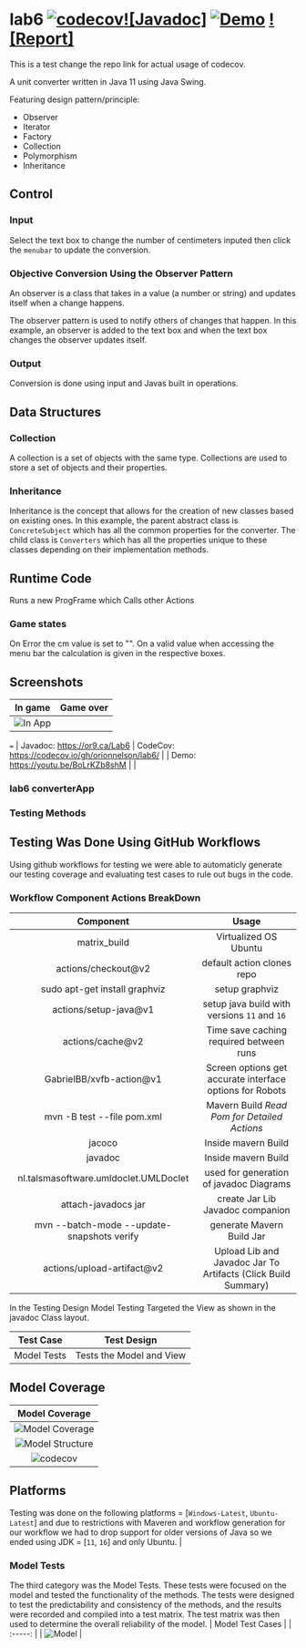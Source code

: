 # lab6 [![codecov](https://codecov.io/gh/orionnelson/lab6/branch/main/graph/badge.svg?token=dJEEOahZ8n)](https://codecov.io/gh/orionnelson/lab6/branch/main)[![Javadoc]](https://or9.ca/Lab6) [![Demo](https://img.shields.io/static/v1?label=<Javadoc>&message=<Javadoc>&color=<Green>)](https://youtu.be/BoLrKZb8shM) [![Report]](https://github.com/orionnelson/lab6/raw/main/Report%20-%20v1.pdf)


This is a test change the repo link for actual usage of codecov.



A unit converter written in Java 11 using Java Swing.

Featuring design pattern/principle:

* Observer
* Iterator
* Factory
* Collection
* Polymorphism
* Inheritance

## Control

### Input

Select the text box to change the number of centimeters inputed then click the `menubar` to update the conversion.


### Objective Conversion Using the Observer Pattern


An observer is a class that takes in a value (a number or string) and updates itself when a change happens.

The observer pattern is used to notify others of changes that happen. In this example, an observer is added to the text box and when the text box changes the observer updates itself.

### Output

Conversion is done using input and Javas built in operations.

## Data Structures

### Collection

A collection is a set of objects with the same type. Collections are used to store a set of objects and their properties.

### Inheritance

Inheritance is the concept that allows for the creation of new classes based on existing ones. In this example, the parent abstract class is `ConcreteSubject` which has all the common properties for the converter. The child class is `Converters` which has all the properties unique to these classes depending on their implementation methods.


## Runtime Code
Runs a new ProgFrame which Calls other Actions

### Game states
On Error the cm value is set to "".
On a valid value when accessing the menu bar the calculation is given in the respective boxes.

## Screenshots

| In game    | Game over   |
| :------------: | :----------: |
| ![In App](https://or9.ca/Lab6/img/AppRunning.png) |  |
`=`
| Javadoc: https://or9.ca/Lab6 | CodeCov: https://codecov.io/gh/orionnelson/lab6/ |
| Demo: https://youtu.be/BoLrKZb8shM |                                                          |

### lab6 converterApp


### Testing Methods 
## Testing Was Done Using GitHub Workflows
Using github workflows for testing we were able to automaticly generate our testing coverage and evaluating test cases to rule out bugs in the code. 

### Workflow Component Actions BreakDown
| Component    | Usage   |
| :------------: | :----------: |
| matrix_build |  Virtualized OS Ubuntu |
| actions/checkout@v2  | default action clones repo | 
| sudo apt-get install graphviz | setup graphviz | 
| actions/setup-java@v1 | setup java build with versions `11` and `16` |
|  actions/cache@v2 | Time save caching required between runs |
| GabrielBB/xvfb-action@v1 | Screen options get accurate interface options for Robots |
|  mvn -B test --file pom.xml | Mavern Build *Read Pom for Detailed Actions* |
| jacoco | Inside mavern Build | 
| javadoc | Inside mavern Build | 
| nl.talsmasoftware.umldoclet.UMLDoclet |  used for generation of javadoc Diagrams |
| attach-javadocs jar | create Jar Lib Javadoc companion |
|  mvn --batch-mode --update-snapshots verify | generate Mavern Build Jar  |
| actions/upload-artifact@v2 | Upload Lib and Javadoc Jar To Artifacts (Click Build Summary) | 


In the Testing Design Model Testing Targeted the View as shown in the javadoc Class layout.

| Test Case	 |		Test Design | 
| :--------: | :---------:  |
| Model Tests		|	Tests the Model and View |

## Model Coverage
| Model Coverage |
| :--------: |
| ![Model Coverage](https://or9.ca/Lab6/img/ModelCoverage.png) |
|   ![Model Structure](https://or9.ca/Lab6/img/ModelScreenShot.png) |
| ![codecov](https://codecov.io/gh/orionnelson/lab6/branch/main/graph/icicle.svg?token=dJEEOahZ8n) |


## Platforms 

Testing was done on the following platforms = [`Windows-Latest`, `Ubuntu-Latest`] and due to restrictions with Maveren and workflow generation for our workflow we had to drop support for older versions of Java so we ended using JDK = [`11`, `16`] and only Ubuntu.                             |


### Model Tests 

The third category was the Model Tests. These tests were focused on the model and tested the functionality of the methods.  The tests were designed to test the predictability and consistency of the methods, and the results were recorded and compiled into a test matrix. The test matrix was then used to determine the overall reliability of the model.
| Model  Test Cases                                             | 
| :-----:                                                       |
| ![Model](https://or9.ca/Lab6/img/ModelTesting.png) |





